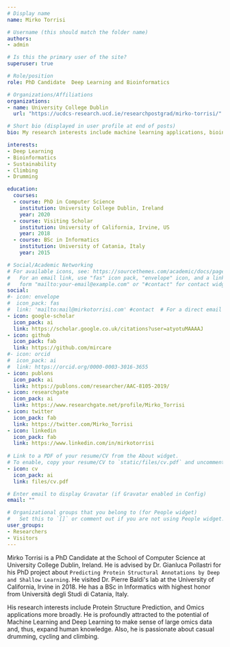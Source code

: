 ```yaml
---
# Display name
name: Mirko Torrisi

# Username (this should match the folder name)
authors:
- admin

# Is this the primary user of the site?
superuser: true

# Role/position
role: PhD Candidate  Deep Learning and Bioinformatics

# Organizations/Affiliations
organizations:
- name: University College Dublin
  url: "https://ucdcs-research.ucd.ie/researchpostgrad/mirko-torrisi/"

# Short bio (displayed in user profile at end of posts)
bio: My research interests include machine learning applications, bioinformatics and deep learning.

interests:
- Deep Learning
- Bioinformatics
- Sustainability
- Climbing
- Drumming

education:
  courses:
  - course: PhD in Computer Science
    institution: University College Dublin, Ireland
    year: 2020
  - course: Visiting Scholar
    institution: University of California, Irvine, US
    year: 2018
  - course: BSc in Informatics
    institution: University of Catania, Italy
    year: 2015

# Social/Academic Networking
# For available icons, see: https://sourcethemes.com/academic/docs/page-builder/#icons
#   For an email link, use "fas" icon pack, "envelope" icon, and a link in the
#   form "mailto:your-email@example.com" or "#contact" for contact widget.
social:
#- icon: envelope
#  icon_pack: fas
#  link: 'mailto:mail@mirkotorrisi.com' #contact  # For a direct email link, use "mailto:mail@mirkotorrisi.com".
- icon: google-scholar
  icon_pack: ai
  link: https://scholar.google.co.uk/citations?user=atyotuMAAAAJ
- icon: github
  icon_pack: fab
  link: https://github.com/mircare
#- icon: orcid
#  icon_pack: ai
#  link: https://orcid.org/0000-0003-3016-3655
- icon: publons
  icon_pack: ai
  link: https://publons.com/researcher/AAC-8105-2019/
- icon: researchgate
  icon_pack: ai
  link: https://www.researchgate.net/profile/Mirko_Torrisi
- icon: twitter
  icon_pack: fab
  link: https://twitter.com/Mirko_Torrisi
- icon: linkedin
  icon_pack: fab
  link: https://www.linkedin.com/in/mirkotorrisi
  
# Link to a PDF of your resume/CV from the About widget.
# To enable, copy your resume/CV to `static/files/cv.pdf` and uncomment the lines below.
- icon: cv
  icon_pack: ai
  link: files/cv.pdf

# Enter email to display Gravatar (if Gravatar enabled in Config)
email: ""

# Organizational groups that you belong to (for People widget)
#   Set this to `[]` or comment out if you are not using People widget.
user_groups:
- Researchers
- Visitors
---
```


Mirko Torrisi is a PhD Candidate at the School of Computer Science at University College Dublin, Ireland. He is advised by Dr. Gianluca Pollastri for his PhD project about ``Predicting Protein Structural Annotations by Deep and Shallow Learning``. He visited Dr. Pierre Baldi's lab at the University of California, Irvine in 2018. He has a BSc in Informatics with highest honor from Università degli Studi di Catania, Italy.

His research interests include Protein Structure Prediction, and Omics applications more broadly. He is profoundly attracted to the potential of Machine Learning and Deep Learning to make sense of large omics data and, thus, expand human knowledge. Also, he is passionate about casual drumming, cycling and climbing.
